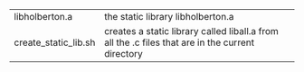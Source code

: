 <table>
<tr>
	<td>libholberton.a</td>
	<td>the static library libholberton.a</td>
</tr>
<tr>
	<td>create_static_lib.sh</td>
	<td>creates a static library called liball.a from all the .c files that are in the current directory</td>
</tr>
</table>
